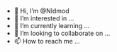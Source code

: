 - 👋 Hi, I’m @Nldmod
- 👀 I’m interested in ...
- 🌱 I’m currently learning ...
- 💞️ I’m looking to collaborate on ...
- 📫 How to reach me ...

<!---
Nldmod/Nldmod is a ✨ special ✨ repository because its `README.md` (this file) appears on your GitHub profile.
You can click the Preview link to take a look at your changes.
--->
